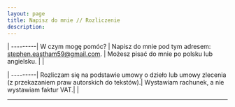 ```yaml
---
layout: page
title: Napisz do mnie // Rozliczenie
description: 
---
```


|
---------|
W czym mogę pomóc? |
Napisz do mnie pod tym adresem: <stephen.eastham59@gmail.com>. |
Możesz pisać do mnie po polsku lub angielsku. |
| 

|
---------|
Rozliczam się na podstawie umowy o dzieło lub umowy zlecenia (z przekazaniem praw autorskich do tekstów).|
Wystawiam rachunek, a nie wystawiam faktur VAT.|
|

---

<center markdown="1" [[__Oferta__](https://smoothenglish.com)] &#xA0;  [[Opinie](../pages/opinie.html)] &#xA0;  [[Moja pasja](../pages/pasja.html)]  &#xA0;  _Kontakt_ </center>